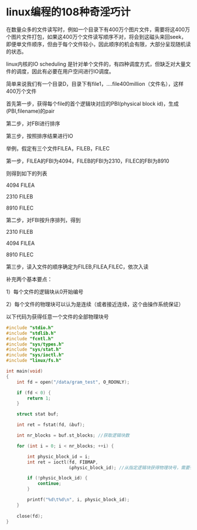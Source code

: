 # linux编程的108种奇淫巧计


在数量众多的文件读写时，例如一个目录下有400万个图片文件，需要将这400万个图片文件打包，如果这400万个文件读写顺序不对，将会到这磁头来回seek，即便单文件顺序，但由于每个文件较小，因此顺序的机会有限，大部分呈现随机读的状态。

linux内核的IO scheduling 是针对单个文件的，有四种调度方式，但缺乏对大量文件的调度，因此有必要在用户空间进行IO调度。

简单来说我们有一个目录D，目录下有file1，....file400million（文件名），这样400万个文件

首先第一步，获得每个file的首个逻辑块对应的PBI(physical block id)，生成(PBI,filename)的pair

第二步，对FBI进行排序

第三步，按照排序结果进行IO



举例，假定有三个文件FILEA，FILEB，FILEC

第一步，FILEA的FBI为4094，FILEB的FBI为2310，FILEC的FBI为8910

则得到如下的列表

4094 FILEA

2310    FILEB

8910    FILEC

第二步，对FBI按升序排列，得到

2310    FILEB 

4094 FILEA

8910    FILEC 

第三步，读入文件的顺序确定为FILEB,FILEA,FILEC，依次入读



补充两个基本要点：

1）每个文件的逻辑块从0开始编号

2）每个文件的物理块可以认为是连续（或者接近连续，这个由操作系统保证）



以下代码为获得任意一个文件的全部物理块号

```c
#include "stdio.h"
#include "stdlib.h"
#include "fcntl.h"
#include "sys/types.h"
#include "sys/stat.h"
#include "sys/ioctl.h"
#include "linux/fs.h"

int main(void)
{
    int fd = open("/data/gram_test", O_RDONLY);

    if (fd < 0) {
        return 1;
    }

    struct stat buf;

    int ret = fstat(fd, &buf);

    int nr_blocks = buf.st_blocks; //获取逻辑块数

    for (int i = 0; i < nr_blocks; ++i) {

        int physic_block_id = i;
        int ret = ioctl(fd, FIBMAP,
                        &physic_block_id); //从指定逻辑块获得物理块号，需要有root权限。

        if (!physic_block_id) {
            continue;
        }

        printf("%d\t%d\n", i, physic_block_id);
    }
    
    close(fd);  
}
```

